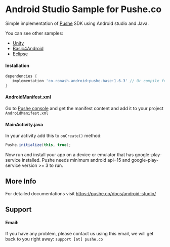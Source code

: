 # Android Studio Sample for Pushe.co

Simple implementation of [Pushe](http://pushe.co) SDK using Android studio and Java.

You can see other samples:

* [Unity](https://github.com/ronashco/pushe-unity-sample)
* [Basic4Android](https://github.com/ronashco/pushe-ba4-sample)
* [Eclipse](https://github.com/ronashco/pushe-eclipse-sample)

#### Installation
```groovy
dependencies {
   implementation 'co.ronash.android:pushe-base:1.6.3' // Or compile for lower gradles
}

```
#### AndroidManifest.xml

Go to [Pushe console](https://console.pushe.co) and get the manifest content and add it to your project `AndroidManifest.xml`


#### MainActivity.java

In your activity add this to `onCreate()` method:

```java
Pushe.initialize(this, true);
```

Now run and install your app on a device or emulator that has google-play-service installed.
Pushe needs minimum android api=15 and google-play-service version >= 3 to run.

## More Info
For detailed documentations visit https://pushe.co/docs/android-studio/


## Support 
#### Email:
If you have any problem, please contact us using this email, we will get back to you right away:
`support [at] pushe.co`


